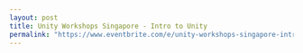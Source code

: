 ```yaml
---
layout: post
title: Unity Workshops Singapore - Intro to Unity
permalink: "https://www.eventbrite.com/e/unity-workshops-singapore-intro-to-unity-hands-on-workshop-priority-will-only-be-given-to-new-tickets-85740816089"
---
```

